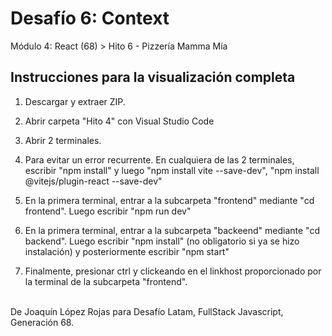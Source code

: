 <h1>Desafío 6: Context</h1>
<p>Módulo 4: React (68) > Hito 6 - Pizzería Mamma Mía</p>

<h2>Instrucciones para la visualización completa</h2>

<ol>
 <li><p>Descargar y extraer ZIP.</p></li>
 <li><p>Abrir carpeta "Hito 4" con Visual Studio Code</p></li>
 <li><p>Abrir 2 terminales. </p></li>
 <li><p>Para evitar un error recurrente. En cualquiera de las 2 terminales, escribir "npm install" y luego "npm install vite --save-dev", "npm install @vitejs/plugin-react --save-dev"</p></li>
 <li><p>En la primera terminal, entrar a la subcarpeta "frontend" mediante "cd frontend". Luego escribir "npm run dev"</p></li>
 <li><p>En la primera terminal, entrar a la subcarpeta "backeend" mediante "cd backend". Luego escribir "npm install" (no obligatorio si ya se hizo instalación) y posteriormente escribir "npm start"</p></li>
 <li><p>Finalmente, presionar ctrl y clickeando en el linkhost proporcionado por la terminal de la subcarpeta "frontend".</p></li>
</ol>

<p><br>De Joaquín López Rojas para Desafío Latam, FullStack Javascript, Generación 68.</p>
